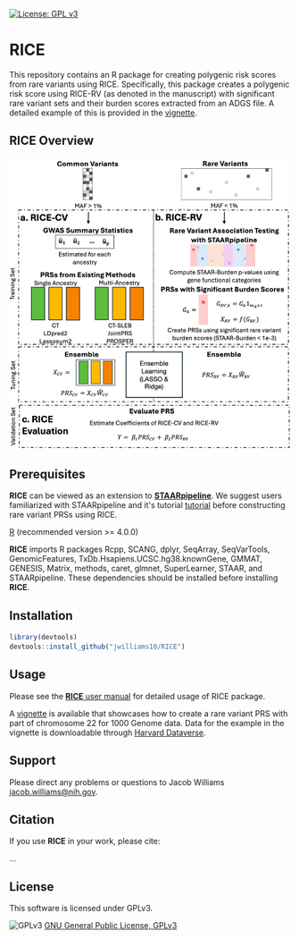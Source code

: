 [![License: GPL v3](https://img.shields.io/badge/License-GPLv3-blue.svg)](https://www.gnu.org/licenses/gpl-3.0)

# RICE
This repository contains an R package for creating polygenic risk scores from rare variants using RICE. Specifically, this package creates a polygenic risk score using RICE-RV (as denoted in the manuscript) with significant rare variant sets and their burden scores extracted from an ADGS file. A detailed example of this is provided in the <a href="https://jwilliams10.github.io/RICE_Vignette">vignette</a>. 

## RICE Overview
![alt text](https://github.com/jwilliams10/RICE/blob/main/docs/RICE_Structure.jpg?raw=true)

## Prerequisites
**RICE** can be viewed as an extension to <a href="https://github.com/xihaoli/STAARpipeline">**STAARpipeline**</a>. We suggest users familiarized with STAARpipeline and it's tutorial <a href="https://github.com/xihaoli/STAARpipeline-Tutorial">tutorial</a> before constructing rare variant PRSs using RICE.

<a href="https://www.r-project.org">R</a> (recommended version >= 4.0.0)

**RICE** imports R packages Rcpp, SCANG, dplyr, SeqArray, SeqVarTools, GenomicFeatures, TxDb.Hsapiens.UCSC.hg38.knownGene, GMMAT, GENESIS, Matrix, methods, caret, glmnet, SuperLearner, STAAR, and STAARpipeline. These dependencies should be installed before installing **RICE**.

## Installation
```R
library(devtools)
devtools::install_github("jwilliams10/RICE")
```

## Usage
Please see the <a href="docs/RICE_0.1.0.pdf">**RICE** user manual</a> for detailed usage of RICE package.

A <a href="https://jwilliams10.github.io/RICE_Vignette">vignette</a> is available that showcases how to create a rare variant PRS with part of chromosome 22 for 1000 Genome data. Data for the example in the vignette is downloadable through <a href="https://dataverse.harvard.edu/dataset.xhtml?persistentId=doi:10.7910/DVN/Y7AXYA">Harvard Dataverse</a>.

## Support
Please direct any problems or questions to Jacob Williams <jacob.williams@nih.gov>.

## Citation

If you use **RICE** in your work, please cite:

...

## License
This software is licensed under GPLv3.

![GPLv3](http://www.gnu.org/graphics/gplv3-127x51.png)
[GNU General Public License, GPLv3](http://www.gnu.org/copyleft/gpl.html)
